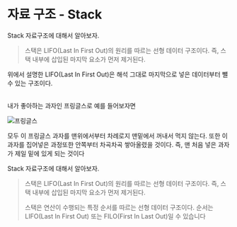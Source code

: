 # 자료 구조 - Stack

Stack 자료구조에 대해서 알아보자.

> 스택은 LIFO(Last In First Out)의 원리를 따르는 선형 데이터 구조이다. 즉, 스택 내부에 삽입된 마지막 요소가 먼저 제거된다.

위에서 설명한 LIFO(Last In First Out)은 해석 그대로 마지막으로 넣은 데이터부터 뺄 수 있는 구조이다.

<br/>
내가 좋아하는 과자인 프링글스로 예를 들어보자면

![프링글스](https://velog.velcdn.com/images/rightsn1110/post/8bc0f2f9-0b7d-4ff5-9775-b036b08b7dde/image.png)

모두 이 프링글스 과자를 맨위에서부터 차례로지 맨밑에서 꺼내서 먹지 않는다. 또한 이 과자를 집어넣은 과정또한 안쪽부터 차곡차곡 쌓아올렸을 것이다. 즉, 맨 처음 넣은 과자가 제일 밑에 있게 되는 것이다

Stack 자료구조에 대해서 알아보자.

> 스택은 LIFO(Last In First Out)의 원리를 따르는 선형 데이터 구조이다. 즉, 스택 내부에 삽입된 마지막 요소가 먼저 제거된다.
>
> 스택은 연산이 수행되는 특정 순서를 따르는 선형 데이터 구조이다. 순서는 LIFO(Last In First Out) 또는 FILO(First In Last Out)일 수 있습니다
